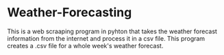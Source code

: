 # Weather-Forecasting

This is a web scraaping program in pyhton that takes the weather forecast information from the internet and process it in a csv file.
This program creates a .csv file for a whole week's weather forecast.
